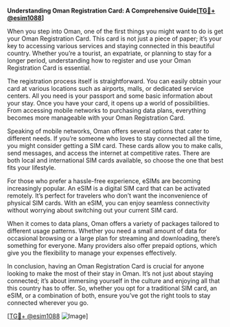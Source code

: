 **Understanding Oman Registration Card: A Comprehensive Guide[[TG💪+ @esim1088](https://t.me/s/esim1088)]**

When you step into Oman, one of the first things you might want to do is get your Oman Registration Card. This card is not just a piece of paper; it’s your key to accessing various services and staying connected in this beautiful country. Whether you’re a tourist, an expatriate, or planning to stay for a longer period, understanding how to register and use your Oman Registration Card is essential.

The registration process itself is straightforward. You can easily obtain your card at various locations such as airports, malls, or dedicated service centers. All you need is your passport and some basic information about your stay. Once you have your card, it opens up a world of possibilities. From accessing mobile networks to purchasing data plans, everything becomes more manageable with your Oman Registration Card.

Speaking of mobile networks, Oman offers several options that cater to different needs. If you’re someone who loves to stay connected all the time, you might consider getting a SIM card. These cards allow you to make calls, send messages, and access the internet at competitive rates. There are both local and international SIM cards available, so choose the one that best fits your lifestyle.

For those who prefer a hassle-free experience, eSIMs are becoming increasingly popular. An eSIM is a digital SIM card that can be activated remotely. It’s perfect for travelers who don’t want the inconvenience of physical SIM cards. With an eSIM, you can enjoy seamless connectivity without worrying about switching out your current SIM card.

When it comes to data plans, Oman offers a variety of packages tailored to different usage patterns. Whether you need a small amount of data for occasional browsing or a large plan for streaming and downloading, there’s something for everyone. Many providers also offer prepaid options, which give you the flexibility to manage your expenses effectively.

In conclusion, having an Oman Registration Card is crucial for anyone looking to make the most of their stay in Oman. It’s not just about staying connected; it’s about immersing yourself in the culture and enjoying all that this country has to offer. So, whether you opt for a traditional SIM card, an eSIM, or a combination of both, ensure you’ve got the right tools to stay connected wherever you go.

[[TG💪+ @esim1088](https://t.me/s/esim1088) ![Image](https://i.postimg.cc/Y0z9fWf4/image.png)]